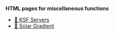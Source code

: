 **HTML pages for miscellaneous functions**

- [🌊 KSF Servers](https://ruukulada.github.io/HtmlPages/KsfServers)
- [🌅 Solar Gradient](https://ruukulada.github.io/HtmlPages/SolarGradient)
